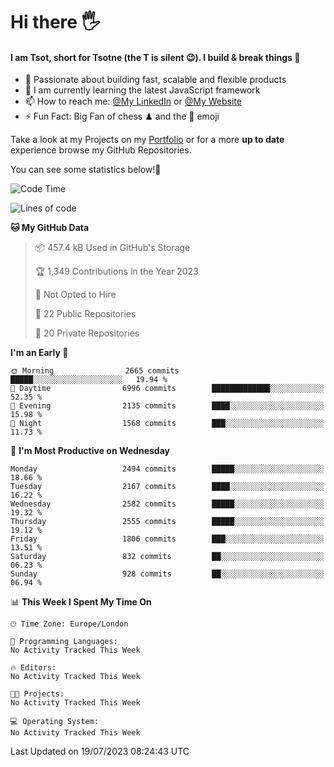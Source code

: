 # Hi there :raised_hand_with_fingers_splayed:
#### I am Tsot, short for Tsotne (the T is silent :wink:). I build & break things :space_invader:
- :telescope: Passionate about building fast, scalable and flexible products
- :seedling: I am currently learning the latest JavaScript framework 
- :mailbox: How to reach me: [@My LinkedIn](https://www.linkedin.com/in/tsotne-gvadzabia/) or [@My Website](https://tsotne.co.uk/contact)
- :zap: Fun Fact: Big Fan of chess ♟ and the 👾 emoji

Take a look at my Projects on my [Portfolio](https://tsotne.co.uk/) or for a more **up to date** experience browse my GitHub Repositories.

You can see some statistics below!:space_invader:
<!--START_SECTION:waka-->
![Code Time](http://img.shields.io/badge/Code%20Time-761%20hrs%202%20mins-blue)

![Lines of code](https://img.shields.io/badge/From%20Hello%20World%20I%27ve%20Written-6.6%20million%20lines%20of%20code-blue)

**🐱 My GitHub Data** 

> 📦 457.4 kB Used in GitHub's Storage 
 > 
> 🏆 1,349 Contributions in the Year 2023
 > 
> 🚫 Not Opted to Hire
 > 
> 📜 22 Public Repositories 
 > 
> 🔑 20 Private Repositories 
 > 
**I'm an Early 🐤** 

```text
🌞 Morning                2665 commits        █████░░░░░░░░░░░░░░░░░░░░   19.94 % 
🌆 Daytime                6996 commits        █████████████░░░░░░░░░░░░   52.35 % 
🌃 Evening                2135 commits        ████░░░░░░░░░░░░░░░░░░░░░   15.98 % 
🌙 Night                  1568 commits        ███░░░░░░░░░░░░░░░░░░░░░░   11.73 % 
```
📅 **I'm Most Productive on Wednesday** 

```text
Monday                   2494 commits        █████░░░░░░░░░░░░░░░░░░░░   18.66 % 
Tuesday                  2167 commits        ████░░░░░░░░░░░░░░░░░░░░░   16.22 % 
Wednesday                2582 commits        █████░░░░░░░░░░░░░░░░░░░░   19.32 % 
Thursday                 2555 commits        █████░░░░░░░░░░░░░░░░░░░░   19.12 % 
Friday                   1806 commits        ███░░░░░░░░░░░░░░░░░░░░░░   13.51 % 
Saturday                 832 commits         ██░░░░░░░░░░░░░░░░░░░░░░░   06.23 % 
Sunday                   928 commits         ██░░░░░░░░░░░░░░░░░░░░░░░   06.94 % 
```


📊 **This Week I Spent My Time On** 

```text
🕑︎ Time Zone: Europe/London

💬 Programming Languages: 
No Activity Tracked This Week

🔥 Editors: 
No Activity Tracked This Week

🐱‍💻 Projects: 
No Activity Tracked This Week

💻 Operating System: 
No Activity Tracked This Week
```


 Last Updated on 19/07/2023 08:24:43 UTC
<!--END_SECTION:waka-->
